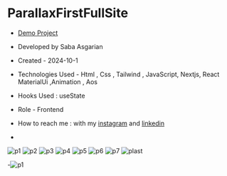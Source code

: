 # ParallaxFirstFullSite  

- [Demo Project](https://parallaxsiteone.vercel.app/)

- Developed by Saba Asgarian

- Created - 2024-10-1

- Technologies Used - Html , Css , Tailwind , JavaScript, Nextjs, React MaterialUi ,Animation , Aos

- Hooks Used : useState 

- Role - Frontend

- How to reach me : with my [instagram](https://www.instagram.com/saba_asgarian_web?igsh=M2Z2dTU3cHFmeW1o&utm_source=qr) and [linkedin](https://www.linkedin.com/in/saba-asgarian-69161088?utm_source=share&utm_campaign=share_via&utm_content=profile&utm_medium=ios_app)

- 
![p1](https://github.com/user-attachments/assets/fe494197-6168-4a01-b8a8-4a60a2f905b0)
![p2](https://github.com/user-attachments/assets/dcde6dc6-01c3-4952-8dca-abd51c187b5f)
![p3](https://github.com/user-attachments/assets/579133e2-b2dd-43ca-8e63-6156b084c205)
![p4](https://github.com/user-attachments/assets/931afd02-daa0-444c-aadc-51174e973099)
![p5](https://github.com/user-attachments/assets/8f27d887-0610-4683-b3e3-48e87fab0e28)
![p6](https://github.com/user-attachments/assets/e318fb6e-8f54-417d-af01-bf15a594bb97)
![p7](https://github.com/user-attachments/assets/e42a9419-244d-41d8-a317-2b26399a6f5b)
![plast](https://github.com/user-attachments/assets/0110051d-0571-4615-813a-906443321d67)






-![p1](https://github.com/user-attachments/assets/ea25c7c8-809c-4101-8986-836ae120e56b)
